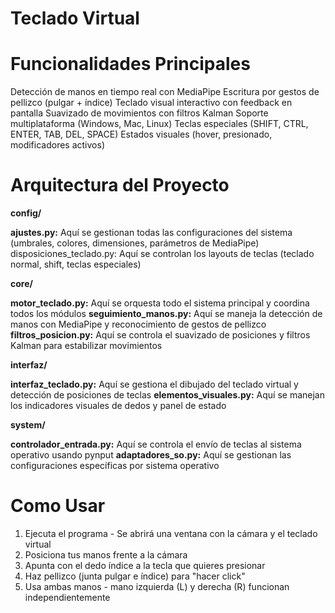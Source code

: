 # Teclado Virtual

# Funcionalidades Principales

Detección de manos en tiempo real con MediaPipe
Escritura por gestos de pellizco (pulgar + índice)
Teclado visual interactivo con feedback en pantalla
Suavizado de movimientos con filtros Kalman
Soporte multiplataforma (Windows, Mac, Linux)
Teclas especiales (SHIFT, CTRL, ENTER, TAB, DEL, SPACE)
Estados visuales (hover, presionado, modificadores activos)

# Arquitectura del Proyecto


**config/**

**ajustes.py:** Aquí se gestionan todas las configuraciones del sistema (umbrales, colores, dimensiones, parámetros de MediaPipe)
disposiciones_teclado.py: Aquí se controlan los layouts de teclas (teclado normal, shift, teclas especiales)


**core/**

**motor_teclado.py:** Aquí se orquesta todo el sistema principal y coordina todos los módulos
**seguimiento_manos.py:** Aquí se maneja la detección de manos con MediaPipe y reconocimiento de gestos de pellizco
**filtros_posicion.py:** Aquí se controla el suavizado de posiciones y filtros Kalman para estabilizar movimientos


**interfaz/**

**interfaz_teclado.py:** Aquí se gestiona el dibujado del teclado virtual y detección de posiciones de teclas
**elementos_visuales.py:** Aquí se manejan los indicadores visuales de dedos y panel de estado


**system/**

**controlador_entrada.py:** Aquí se controla el envío de teclas al sistema operativo usando pynput
**adaptadores_so.py:** Aquí se gestionan las configuraciones específicas por sistema operativo


# Como Usar

1. Ejecuta el programa - Se abrirá una ventana con la cámara y el teclado virtual
2. Posiciona tus manos frente a la cámara
3. Apunta con el dedo índice a la tecla que quieres presionar
4. Haz pellizco (junta pulgar e índice) para "hacer click"
5. Usa ambas manos - mano izquierda (L) y derecha (R) funcionan independientemente

